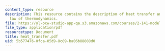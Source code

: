 ```yaml
---
content_type: resource
description: This resource contains the description of haet transfer and the second
  law of thermodynamics.
file: https://ol-ocw-studio-app-qa.s3.amazonaws.com/courses/2-141-modeling-and-simulation-of-dynamic-systems-fall-2006/5b5774760fca05d98c89ba06b88808d0_heat_transfer.pdf
file_type: application/pdf
resourcetype: Document
title: heat_transfer.pdf
uid: 5b577476-0fca-05d9-8c89-ba06b88808d0
---
```

